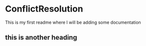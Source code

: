 # ConflictResolution

This is my first readme where I will be adding some documentation
## this is another heading